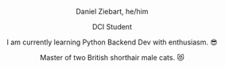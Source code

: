 <p><center> Daniel Ziebart, he/him <br>

DCI Student

I am currently learning Python Backend Dev with enthusiasm. :sunglasses: <br>

Master of two British shorthair male cats. :heart_eyes_cat: </p>